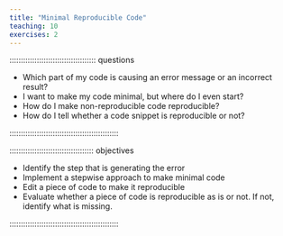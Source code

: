```yaml
---
title: "Minimal Reproducible Code"
teaching: 10
exercises: 2
---
```


:::::::::::::::::::::::::::::::::::::: questions 

- Which part of my code is causing an error message or an incorrect result?
- I want to make my code minimal, but where do I even start?
- How do I make non-reproducible code reproducible?
- How do I tell whether a code snippet is reproducible or not?

::::::::::::::::::::::::::::::::::::::::::::::::

::::::::::::::::::::::::::::::::::::: objectives

- Identify the step that is generating the error
- Implement a stepwise approach to make minimal code
- Edit a piece of code to make it reproducible
- Evaluate whether a piece of code is reproducible as is or not. If not, identify what is missing.

::::::::::::::::::::::::::::::::::::::::::::::::


